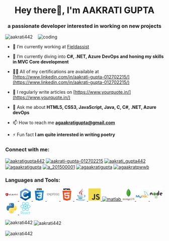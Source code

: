 

<!--
**aakrati442/aakrati442** is a ✨ _special_ ✨ repository because its `README.md` (this file) appears on your GitHub profile.
Here are some ideas to get you started:
//
- 🔭 I’m currently working on ...
- 🌱 I’m currently learning ...
- 👯 I’m looking to collaborate on ...
- 🤔 I’m looking for help with ...
- 💬 Ask me about ...
- 📫 How to reach me: ...
- 😄 Pronouns: ...
- ⚡ Fun fact: ...
-->

<h1 align="center">Hey there👋, I'm AAKRATI GUPTA</h1>
<h3 align="center">a passionate developer interested in working on new projects</h3>

<img align="right" alt="coding" width="400" src="https://mir-s3-cdn-cf.behance.net/project_modules/disp/601014116770475.6068beff4640a.gif">

<p align="left"> <img src="https://komarev.com/ghpvc/?username=aakrati442&label=Profile%20views&color=0e75b6&style=flat" alt="aakrati442" /> </p>


- 🔭 I’m currently working at [Fieldassist](https://github.com/FieldAssist)

- 🌱 I’m currently diving into **C#, .NET, Azure DevOps and honing my skills in MVC Core development**

- 👨‍💻 All of my certifications are available at [https://www.linkedin.com/in/aakrati-gupta-012702215/](https://www.linkedin.com/in/aakrati-gupta-012702215/)

- 📝 I regularly write articles on [https://www.yourquote.in/](https://www.yourquote.in/)

- 💬 Ask me about **HTML5, CSS3, JavaScript, Java, C, C#, .NET, Azure devOps**

- 📫 How to reach me **agaakratigupta@gmail.com**

- ⚡ Fun fact **I am quite interested in writing poetry**

<h3 align="left">Connect with me:</h3>
<p align="left">
<a href="https://twitter.com/aakratigupta442" target="blank"><img align="center" src="https://raw.githubusercontent.com/rahuldkjain/github-profile-readme-generator/master/src/images/icons/Social/twitter.svg" alt="aakratigupta442" height="30" width="40" /></a>
<a href="https://linkedin.com/in/aakrati-gupta-012702215" target="blank"><img align="center" src="https://raw.githubusercontent.com/rahuldkjain/github-profile-readme-generator/master/src/images/icons/Social/linked-in-alt.svg" alt="aakrati-gupta-012702215" height="30" width="40" /></a>
<a href="https://instagram.com/aakrati_gupta442" target="blank"><img align="center" src="https://raw.githubusercontent.com/rahuldkjain/github-profile-readme-generator/master/src/images/icons/Social/instagram.svg" alt="aakrati_gupta442" height="30" width="40" /></a>
<a href="https://www.codechef.com/users/agaakratigupta" target="blank"><img align="center" src="https://cdn.jsdelivr.net/npm/simple-icons@3.1.0/icons/codechef.svg" alt="agaakratigupta" height="30" width="40" /></a>
<a href="https://www.hackerrank.com/a_201500001" target="blank"><img align="center" src="https://raw.githubusercontent.com/rahuldkjain/github-profile-readme-generator/master/src/images/icons/Social/hackerrank.svg" alt="a_201500001" height="30" width="40" /></a>
<a href="https://www.leetcode.com/agaakratigupta" target="blank"><img align="center" src="https://raw.githubusercontent.com/rahuldkjain/github-profile-readme-generator/master/src/images/icons/Social/leet-code.svg" alt="agaakratigupta" height="30" width="40" /></a>
<a href="https://auth.geeksforgeeks.org/user/agaakratpwwb/practice" target="blank"><img align="center" src="https://raw.githubusercontent.com/rahuldkjain/github-profile-readme-generator/master/src/images/icons/Social/geeks-for-geeks.svg" alt="agaakratpwwb" height="30" width="40" /></a>
</p>

<h3 align="left">Languages and Tools:</h3>
<p align="left"> <a href="https://angular.io" target="_blank" rel="noreferrer"> <img src="https://raw.githubusercontent.com/devicons/devicon/master/icons/angularjs/angularjs-original-wordmark.svg" alt="angularjs" width="40" height="40"/> </a> <a href="https://www.cprogramming.com/" target="_blank" rel="noreferrer"> <img src="https://raw.githubusercontent.com/devicons/devicon/master/icons/c/c-original.svg" alt="c" width="40" height="40"/> </a> <a href="https://www.w3schools.com/css/" target="_blank" rel="noreferrer"> <img src="https://raw.githubusercontent.com/devicons/devicon/master/icons/css3/css3-original-wordmark.svg" alt="css3" width="40" height="40"/> </a> <a href="https://expressjs.com" target="_blank" rel="noreferrer"> <img src="https://raw.githubusercontent.com/devicons/devicon/master/icons/express/express-original-wordmark.svg" alt="express" width="40" height="40"/> </a> <a href="https://www.w3.org/html/" target="_blank" rel="noreferrer"> <img src="https://raw.githubusercontent.com/devicons/devicon/master/icons/html5/html5-original-wordmark.svg" alt="html5" width="40" height="40"/> </a> <a href="https://www.java.com" target="_blank" rel="noreferrer"> <img src="https://raw.githubusercontent.com/devicons/devicon/master/icons/java/java-original.svg" alt="java" width="40" height="40"/> </a> <a href="https://developer.mozilla.org/en-US/docs/Web/JavaScript" target="_blank" rel="noreferrer"> <img src="https://raw.githubusercontent.com/devicons/devicon/master/icons/javascript/javascript-original.svg" alt="javascript" width="40" height="40"/> </a> <a href="https://www.mathworks.com/" target="_blank" rel="noreferrer"> <img src="https://upload.wikimedia.org/wikipedia/commons/2/21/Matlab_Logo.png" alt="matlab" width="40" height="40"/> </a> <a href="https://www.mongodb.com/" target="_blank" rel="noreferrer"> <img src="https://raw.githubusercontent.com/devicons/devicon/master/icons/mongodb/mongodb-original-wordmark.svg" alt="mongodb" width="40" height="40"/> </a> <a href="https://www.mysql.com/" target="_blank" rel="noreferrer"> <img src="https://raw.githubusercontent.com/devicons/devicon/master/icons/mysql/mysql-original-wordmark.svg" alt="mysql" width="40" height="40"/> </a> <a href="https://nodejs.org" target="_blank" rel="noreferrer"> <img src="https://raw.githubusercontent.com/devicons/devicon/master/icons/nodejs/nodejs-original-wordmark.svg" alt="nodejs" width="40" height="40"/> </a> <a href="https://www.python.org" target="_blank" rel="noreferrer"> <img src="https://raw.githubusercontent.com/devicons/devicon/master/icons/python/python-original.svg" alt="python" width="40" height="40"/> </a> <a href="https://reactjs.org/" target="_blank" rel="noreferrer"> <img src="https://raw.githubusercontent.com/devicons/devicon/master/icons/react/react-original-wordmark.svg" alt="react" width="40" height="40"/> </a> </p>

<p><img align="left" src="https://github-readme-stats.vercel.app/api/top-langs?username=aakrati442&show_icons=true&locale=en&layout=compact" alt="aakrati442" /></p>

<p>&nbsp;<img align="center" src="https://github-readme-stats.vercel.app/api?username=aakrati442&show_icons=true&locale=en" alt="aakrati442" /></p>

<p><img align="center" src="https://github-readme-streak-stats.herokuapp.com/?user=aakrati442&" alt="aakrati442" /></p>
